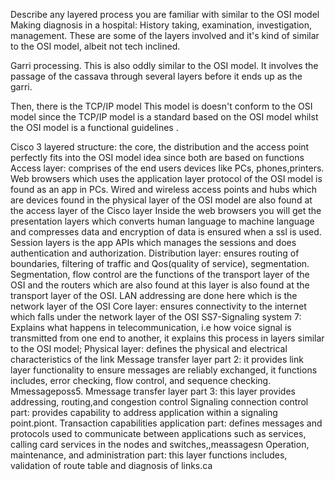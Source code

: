 Describe any layered process you are familiar with similar to the OSI model
Making diagnosis in a hospital: History taking, examination, investigation, management. These are some of the layers involved and it's kind of similar to the OSI model, albeit not tech inclined.
 
Garri processing. This is also oddly similar to the OSI model. It involves the passage of the cassava through several layers before it ends up as the garri.
 
Then, there is the TCP/IP model This model is doesn't conform to the OSI model since the TCP/IP model is a standard based on the OSI model whilst the OSI model is a functional guidelines .
 
Cisco 3 layered structure: the core, the distribution and the access point perfectly fits into the OSI model idea  since both are based on functions 
Access layer: comprises of the end users devices like PCs, phones,printers. Web browsers which uses the application layer protocol of the OSI model is found as an app in PCs.
Wired and wireless access points and hubs which are devices found in the physical layer of the OSI model are also found at the access layer of the Cisco layer
Inside the web browsers you will get the presentation layers which converts human language to machine language and compresses data and encryption of data is ensured when a ssl is used.
Session layers is the app APIs which manages the sessions and does authentication and authorization.
Distribution layer: ensures routing of boundaries, filtering of traffic and Qos(quality of service), segmentation.
Segmentation, flow control are the functions of the transport layer of the OSI and the routers which are also found at this layer is also found at the transport layer of the OSI. LAN addressing are done here which is the network layer of the OSI
Core layer: ensures connectivity to the internet which falls under the network layer of the OSI
SS7-Signaling system 7: Explains what happens in telecommunication, i.e how voice signal is transmitted from one end to another, it explains this process in layers similar to the OSI model;
Physical layer: defines the physical and electrical characteristics of the link
Message transfer layer part 2: it provides link layer functionality to ensure messages are reliably exchanged, it functions includes, error checking, flow control, and sequence checking.
Mmessageposs5. Mmessage transfer layer part 3: this layer provides addressing, routing,and congestion control
Signaling connection control part: provides capability to address application within a signaling point.piont.
Transaction capabilities application part: defines messages and protocols used to communicate between applications such as services, calling card services in the nodes and switches,,meassagesn
Operation, maintenance, and administration part: this layer functions includes, validation of route table and diagnosis of links.ca
